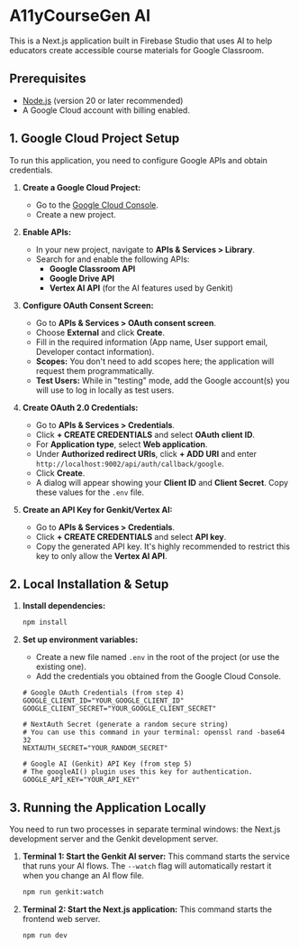 # A11yCourseGen AI

This is a Next.js application built in Firebase Studio that uses AI to help educators create accessible course materials for Google Classroom.

## Prerequisites

- [Node.js](https://nodejs.org/) (version 20 or later recommended)
- A Google Cloud account with billing enabled.

## 1. Google Cloud Project Setup

To run this application, you need to configure Google APIs and obtain credentials.

1.  **Create a Google Cloud Project:**
    *   Go to the [Google Cloud Console](https://console.cloud.google.com/).
    *   Create a new project.

2.  **Enable APIs:**
    *   In your new project, navigate to **APIs & Services > Library**.
    *   Search for and enable the following APIs:
        *   **Google Classroom API**
        *   **Google Drive API**
        *   **Vertex AI API** (for the AI features used by Genkit)

3.  **Configure OAuth Consent Screen:**
    *   Go to **APIs & Services > OAuth consent screen**.
    *   Choose **External** and click **Create**.
    *   Fill in the required information (App name, User support email, Developer contact information).
    *   **Scopes:** You don't need to add scopes here; the application will request them programmatically.
    *   **Test Users:** While in "testing" mode, add the Google account(s) you will use to log in locally as test users.

4.  **Create OAuth 2.0 Credentials:**
    *   Go to **APIs & Services > Credentials**.
    *   Click **+ CREATE CREDENTIALS** and select **OAuth client ID**.
    *   For **Application type**, select **Web application**.
    *   Under **Authorized redirect URIs**, click **+ ADD URI** and enter `http://localhost:9002/api/auth/callback/google`.
    *   Click **Create**.
    *   A dialog will appear showing your **Client ID** and **Client Secret**. Copy these values for the `.env` file.

5.  **Create an API Key for Genkit/Vertex AI:**
    *   Go to **APIs & Services > Credentials**.
    *   Click **+ CREATE CREDENTIALS** and select **API key**.
    *   Copy the generated API key. It's highly recommended to restrict this key to only allow the **Vertex AI API**.

## 2. Local Installation & Setup

1.  **Install dependencies:**
    ```bash
    npm install
    ```

2.  **Set up environment variables:**
    *   Create a new file named `.env` in the root of the project (or use the existing one).
    *   Add the credentials you obtained from the Google Cloud Console.

    ```env
    # Google OAuth Credentials (from step 4)
    GOOGLE_CLIENT_ID="YOUR_GOOGLE_CLIENT_ID"
    GOOGLE_CLIENT_SECRET="YOUR_GOOGLE_CLIENT_SECRET"

    # NextAuth Secret (generate a random secure string)
    # You can use this command in your terminal: openssl rand -base64 32
    NEXTAUTH_SECRET="YOUR_RANDOM_SECRET"

    # Google AI (Genkit) API Key (from step 5)
    # The googleAI() plugin uses this key for authentication.
    GOOGLE_API_KEY="YOUR_API_KEY"
    ```

## 3. Running the Application Locally

You need to run two processes in separate terminal windows: the Next.js development server and the Genkit development server.

1.  **Terminal 1: Start the Genkit AI server:**
    This command starts the service that runs your AI flows. The `--watch` flag will automatically restart it when you change an AI flow file.
    ```bash
    npm run genkit:watch
    ```

2.  **Terminal 2: Start the Next.js application:**
    This command starts the frontend web server.
    ```bash
    npm run dev
    